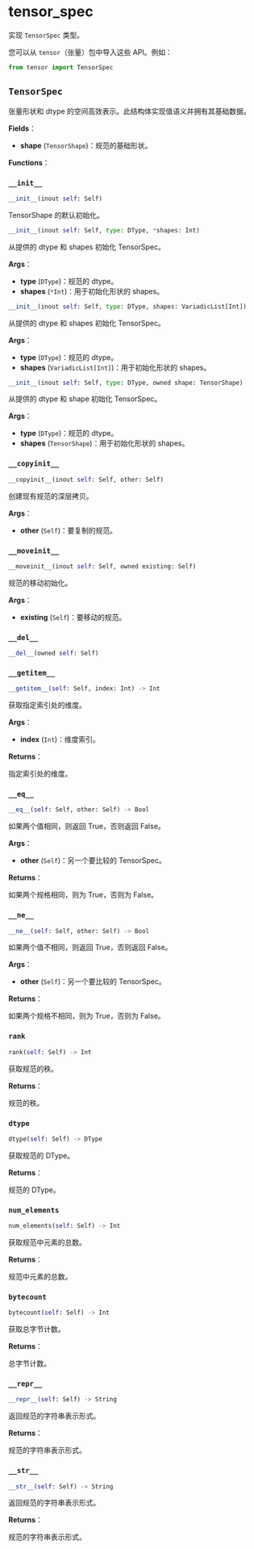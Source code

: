 # tensor_spec

实现 `TensorSpec` 类型。

您可以从 `tensor`（张量）包中导入这些 API。例如：

```python
from tensor import TensorSpec
```

## `TensorSpec`

张量形状和 dtype 的空间高效表示。此结构体实现值语义并拥有其基础数据。

**Fields**：

- **shape** (`TensorShape`)：规范的基础形状。
  
**Functions**：

### `__init__`

```python
__init__(inout self: Self)
```

TensorShape 的默认初始化。

```python
__init__(inout self: Self, type: DType, *shapes: Int)
```

从提供的 dtype 和 shapes 初始化 TensorSpec。

**Args**：

- **type** (`DType`)：规范的 dtype。
- **shapes** (`*Int`)：用于初始化形状的 shapes。

```python
__init__(inout self: Self, type: DType, shapes: VariadicList[Int])
```

从提供的 dtype 和 shapes 初始化 TensorSpec。

**Args**：

- **type** (`DType`)：规范的 dtype。
- **shapes** (`VariadicList[Int]`)：用于初始化形状的 shapes。

```python
__init__(inout self: Self, type: DType, owned shape: TensorShape)
```

从提供的 dtype 和 shape 初始化 TensorSpec。

**Args**：

- **type** (`DType`)：规范的 dtype。
- **shapes** (`TensorShape`)：用于初始化形状的 shapes。

### `__copyinit__`

```python
__copyinit__(inout self: Self, other: Self)
```

创建现有规范的深层拷贝。

**Args**：

- **other** (`Self`)：要复制的规范。

### `__moveinit__`

```python
__moveinit__(inout self: Self, owned existing: Self)
```

规范的移动初始化。

**Args**：

- **existing** (`Self`)：要移动的规范。

### `__del__`

```python
__del__(owned self: Self)
```

### `__getitem__`

```python
__getitem__(self: Self, index: Int) -> Int
```

获取指定索引处的维度。

**Args**：

- **index** (`Int`)：维度索引。

**Returns**：

指定索引处的维度。

### `__eq__`

```python
__eq__(self: Self, other: Self) -> Bool
```

如果两个值相同，则返回 True，否则返回 False。

**Args**：

- **other** (`Self`)：另一个要比较的 TensorSpec。

**Returns**：

如果两个规格相同，则为 True，否则为 False。

### `__ne__`

```python
__ne__(self: Self, other: Self) -> Bool
```

如果两个值不相同，则返回 True，否则返回 False。

**Args**：

- **other** (`Self`)：另一个要比较的 TensorSpec。

**Returns**：

如果两个规格不相同，则为 True，否则为 False。

### `rank`

```python
rank(self: Self) -> Int
```

获取规范的秩。

**Returns**：

规范的秩。

### `dtype`

```python
dtype(self: Self) -> DType
```

获取规范的 DType。

**Returns**：

规范的 DType。

### `num_elements`

```python
num_elements(self: Self) -> Int
```

获取规范中元素的总数。

**Returns**：

规范中元素的总数。

### `bytecount`

```python
bytecount(self: Self) -> Int
```

获取总字节计数。

**Returns**：

总字节计数。

### `__repr__`

```python
__repr__(self: Self) -> String
```

返回规范的字符串表示形式。

**Returns**：

规范的字符串表示形式。

### `__str__`

```python
__str__(self: Self) -> String
```

返回规范的字符串表示形式。

**Returns**：

规范的字符串表示形式。
